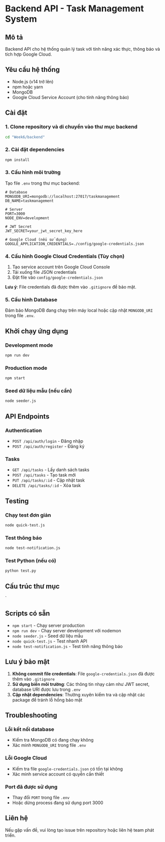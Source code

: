 # Backend API - Task Management System

## Mô tả
Backend API cho hệ thống quản lý task với tính năng xác thực, thông báo và tích hợp Google Cloud.

## Yêu cầu hệ thống
- Node.js (v14 trở lên)
- npm hoặc yarn
- MongoDB
- Google Cloud Service Account (cho tính năng thông báo)

## Cài đặt

### 1. Clone repository và di chuyển vào thư mục backend
```bash
cd "Week6/backend"
```

### 2. Cài đặt dependencies
```bash
npm install
```

### 3. Cấu hình môi trường

Tạo file `.env` trong thư mục backend:
```env
# Database
MONGODB_URI=mongodb://localhost:27017/taskmanagement
DB_NAME=taskmanagement

# Server
PORT=3000
NODE_ENV=development

# JWT Secret
JWT_SECRET=your_jwt_secret_key_here

# Google Cloud (nếu sử dụng)
GOOGLE_APPLICATION_CREDENTIALS=./config/google-credentials.json
```

### 4. Cấu hình Google Cloud Credentials (Tùy chọn)

1. Tạo service account trên Google Cloud Console
2. Tải xuống file JSON credentials
3. Đặt file vào `config/google-credentials.json`

**Lưu ý**: File credentials đã được thêm vào `.gitignore` để bảo mật.

### 5. Cấu hình Database

Đảm bảo MongoDB đang chạy trên máy local hoặc cập nhật `MONGODB_URI` trong file `.env`.

## Khởi chạy ứng dụng

### Development mode
```bash
npm run dev
```

### Production mode
```bash
npm start
```

### Seed dữ liệu mẫu (nếu cần)
```bash
node seeder.js
```

## API Endpoints

### Authentication
- `POST /api/auth/login` - Đăng nhập
- `POST /api/auth/register` - Đăng ký

### Tasks
- `GET /api/tasks` - Lấy danh sách tasks
- `POST /api/tasks` - Tạo task mới
- `PUT /api/tasks/:id` - Cập nhật task
- `DELETE /api/tasks/:id` - Xóa task

## Testing

### Chạy test đơn giản
```bash
node quick-test.js
```

### Test thông báo
```bash
node test-notification.js
```

### Test Python (nếu có)
```bash
python test.py
```

## Cấu trúc thư mục

`

## Scripts có sẵn

- `npm start` - Chạy server production
- `npm run dev` - Chạy server development với nodemon
- `node seeder.js` - Seed dữ liệu mẫu
- `node quick-test.js` - Test nhanh API
- `node test-notification.js` - Test tính năng thông báo

## Lưu ý bảo mật

1. **Không commit file credentials**: File `google-credentials.json` đã được thêm vào `.gitignore`
2. **Sử dụng biến môi trường**: Các thông tin nhạy cảm như JWT secret, database URI được lưu trong `.env`
3. **Cập nhật dependencies**: Thường xuyên kiểm tra và cập nhật các package để tránh lỗ hổng bảo mật

## Troubleshooting

### Lỗi kết nối database
- Kiểm tra MongoDB có đang chạy không
- Xác minh `MONGODB_URI` trong file `.env`

### Lỗi Google Cloud
- Kiểm tra file `google-credentials.json` có tồn tại không
- Xác minh service account có quyền cần thiết

### Port đã được sử dụng
- Thay đổi `PORT` trong file `.env`
- Hoặc dừng process đang sử dụng port 3000

## Liên hệ

Nếu gặp vấn đề, vui lòng tạo issue trên repository hoặc liên hệ team phát triển.